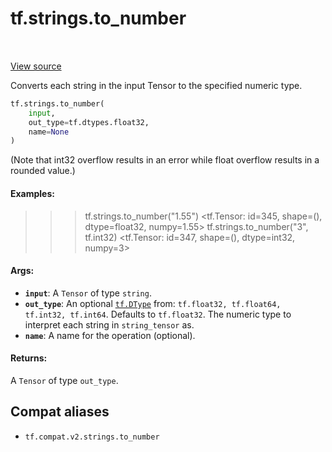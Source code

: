 <div itemscope itemtype="http://developers.google.com/ReferenceObject">
<meta itemprop="name" content="tf.strings.to_number" />
<meta itemprop="path" content="Stable" />
</div>

# tf.strings.to_number

<!-- Insert buttons and diff -->

<table class="tfo-notebook-buttons tfo-api" align="left">
</table>

<a target="_blank" href="/code/stable/tensorflow/python/ops/string_ops.py">View source</a>



Converts each string in the input Tensor to the specified numeric type.

``` python
tf.strings.to_number(
    input,
    out_type=tf.dtypes.float32,
    name=None
)
```



<!-- Placeholder for "Used in" -->

(Note that int32 overflow results in an error while float overflow
results in a rounded value.)

#### Examples:


>>> tf.strings.to_number("1.55")
<tf.Tensor: id=345, shape=(), dtype=float32, numpy=1.55>
>>> tf.strings.to_number("3", tf.int32)
<tf.Tensor: id=347, shape=(), dtype=int32, numpy=3>

#### Args:


* <b>`input`</b>: A `Tensor` of type `string`.
* <b>`out_type`</b>: An optional <a href="../../tf/dtypes/DType.md"><code>tf.DType</code></a> from: `tf.float32, tf.float64, tf.int32,
  tf.int64`. Defaults to `tf.float32`.
  The numeric type to interpret each string in `string_tensor` as.
* <b>`name`</b>: A name for the operation (optional).


#### Returns:

A `Tensor` of type `out_type`.


## Compat aliases

* `tf.compat.v2.strings.to_number`

